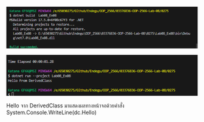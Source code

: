 ![alt text](image-15.png)

![alt text](image-16.png)

Hello จาก DerivedClass มาแสดงผลทางหน้าจอด้วยคำสั่ง System.Console.WriteLine(dc.Hello)